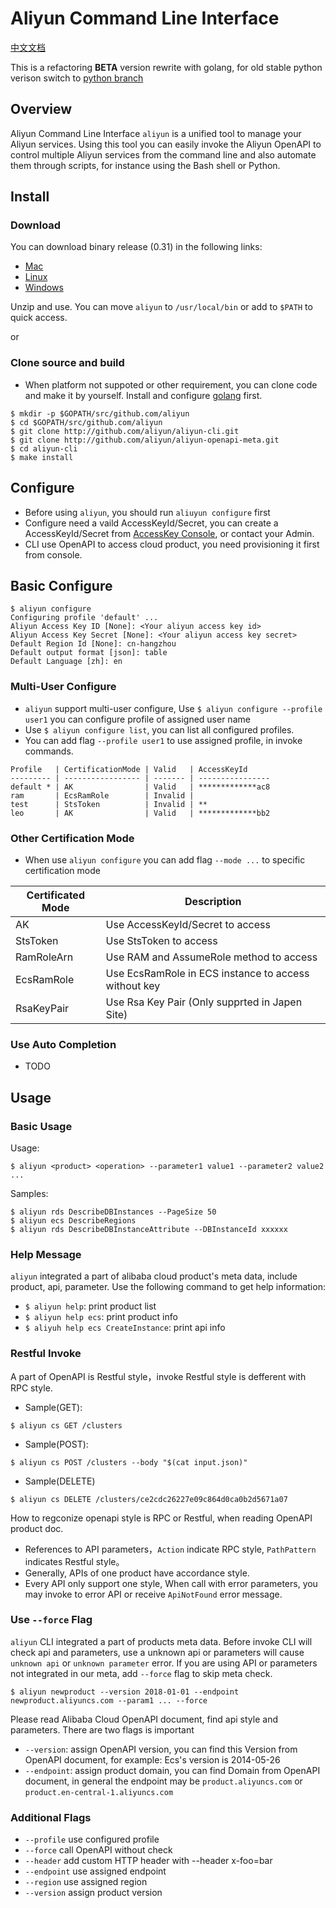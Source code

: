 # Aliyun Command Line Interface

[中文文档](./README_cn.md)

This is a refactoring **BETA** version rewrite with golang, for old stable python verison switch to [python branch]()

## Overview

Aliyun Command Line Interface `aliyun` is a unified tool to manage your Aliyun services. Using this tool you can easily invoke the Aliyun OpenAPI to control multiple Aliyun services from the command line and also automate them through scripts, for instance using the Bash shell or Python.

## Install 

### Download

You can download binary release (0.31) in the following links:

- [Mac](http://aliyun-cli.oss-cn-hangzhou.aliyuncs.com/aliyun-cli-macosx-0.31-amd64.tgz)
- [Linux](http://aliyun-cli.oss-cn-hangzhou.aliyuncs.com/aliyun-cli-linux-0.31-amd64.tgz)
- [Windows](http://aliyun-cli.oss-cn-hangzhou.aliyuncs.com/aliyun-cli-windows-0.31-amd64.tgz)

Unzip and use. You can move `aliyun` to `/usr/local/bin` or add to `$PATH` to quick access.

or

### Clone source and build

- When platform not suppoted or other requirement, you can clone code and make it by yourself. Install and configure [golang](golang.org) first.  

```
$ mkdir -p $GOPATH/src/github.com/aliyun
$ cd $GOPATH/src/github.com/aliyun
$ git clone http://github.com/aliyun/aliyun-cli.git
$ git clone http://github.com/aliyun/aliyun-openapi-meta.git
$ cd aliyun-cli
$ make install
```

## Configure

- Before using `aliyun`, you should run `aliuyun configure` first
- Configure need a vaild AccessKeyId/Secret, you can create a AccessKeyId/Secret from [AccessKey Console](https://ak-console.aliyun.com/#/accesskey), or contact your Admin.
- CLI use OpenAPI to access cloud product, you need provisioning it first from console.

## Basic Configure

```
$ aliyun configure
Configuring profile 'default' ...
Aliyun Access Key ID [None]: <Your aliyun access key id>
Aliyun Access Key Secret [None]: <Your aliyun access key secret>
Default Region Id [None]: cn-hangzhou
Default output format [json]: table
Default Language [zh]: en
```

### Multi-User Configure

- `aliyun` support multi-user configure, Use `$ aliyun configure --profile user1` you can configure profile of assigned user name
- Use `$ aliyun configure list`, you can list all configured profiles.
- You can add flag `--profile user1` to use assigned profile, in invoke commands.

```
Profile   | CertificationMode | Valid   | AccessKeyId
--------- | ----------------- | ------- | ----------------
default * | AK                | Valid   | *************ac8
ram       | EcsRamRole        | Invalid |
test      | StsToken          | Invalid | **
leo       | AK                | Valid   | *************bb2 
```

### Other Certification Mode

- When use `aliyun configure` you can add flag `--mode ...` to specific certification mode

| Certificated Mode  | Description |
| --------       | -------- |
| AK             | Use AccessKeyId/Secret to access  |
| StsToken       | Use StsToken to access   |
| RamRoleArn     | Use RAM and AssumeRole method to access     |
| EcsRamRole     | Use EcsRamRole in ECS instance to access without key |
| RsaKeyPair     | Use Rsa Key Pair (Only supprted in Japen Site)     |

### Use Auto Completion

- TODO

## Usage

### Basic Usage

Usage:

```
$ aliyun <product> <operation> --parameter1 value1 --parameter2 value2 ...
```

Samples:

```
$ aliyun rds DescribeDBInstances --PageSize 50
$ aliyun ecs DescribeRegions
$ aliyun rds DescribeDBInstanceAttribute --DBInstanceId xxxxxx
```

### Help Message

`aliyun` integrated a part of alibaba cloud product's meta data, include product, api, parameter. Use the following command to get help information:

- `$ aliyun help`: print product list
- `$ aliyun help ecs`: print product info
- `$ aliyuh help ecs CreateInstance`: print api info

### Restful Invoke

A part of OpenAPI is Restful style，invoke Restful style is defferent with RPC style.

- Sample(GET): 

```
$ aliyun cs GET /clusters
```

- Sample(POST): 

```
$ aliyun cs POST /clusters --body "$(cat input.json)"
```

- Sample(DELETE)

```
$ aliyun cs DELETE /clusters/ce2cdc26227e09c864d0ca0b2d5671a07
```

How to regconize openapi style is RPC or Restful, when reading OpenAPI product doc.

- References to API parameters，`Action` indicate RPC style, `PathPattern` indicates Restful style。
- Generally, APIs of one product have accordance style.
- Every API only support one style, When call with error parameters, you may invoke to error API or receive `ApiNotFound` error message.

### Use `--force` Flag

`aliyun` CLI integrated a part of products meta data. Before invoke CLI will check api and parameters, use a unknown api or parameters will cause `unknown api` or `unknown parameter` error. If you are using API or parameters not integrated in our meta, add `--force` flag to skip meta check.

```
$ aliyun newproduct --version 2018-01-01 --endpoint newproduct.aliyuncs.com --param1 ... --force
```

Please read Alibaba Cloud OpenAPI document, find api style and parameters. There are two flags is important

- `--version`: assign OpenAPI version, you can find this Version from OpenAPI document, for example: Ecs's version is 2014-05-26
- `--endpoint`: assign product domain, you can find Domain from OpenAPI document, in general the endpoint may be `product.aliyuncs.com` or `product.en-central-1.aliyuncs.com`


### Additional Flags

- `--profile`  use configured profile
- `--force`    call OpenAPI without check
- `--header`   add custom HTTP header with --header x-foo=bar
- `--endpoint` use assigned endpoint
- `--region`   use assigned region
- `--version`  assign product version




